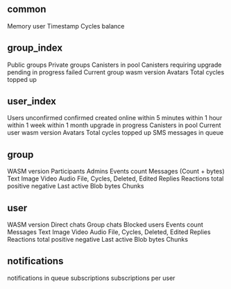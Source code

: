 common
------
Memory user
Timestamp
Cycles balance


group_index
-----------
Public groups
Private groups
Canisters in pool
Canisters requiring upgrade
    pending
    in progress
    failed
Current group wasm version
Avatars
Total cycles topped up


user_index
----------
Users
    unconfirmed
    confirmed
    created
    online
        within 5 minutes
        within 1 hour
        within 1 week
        within 1 month
    upgrade in progress
Canisters in pool
Current user wasm version
Avatars
Total cycles topped up
SMS messages in queue


group
-----
WASM version
Participants
Admins
Events count
Messages (Count + bytes)
    Text
    Image
    Video
    Audio
    File,
    Cycles,
    Deleted,
    Edited
    Replies
Reactions
    total
    positive
    negative
Last active
Blob bytes
Chunks

user
----
WASM version
Direct chats
Group chats
Blocked users
Events count
Messages
    Text
    Image
    Video
    Audio
    File,
    Cycles,
    Deleted,
    Edited
    Replies
Reactions
    total
    positive
    negative
Last active
Blob bytes
Chunks

notifications
-------------
notifications in queue
subscriptions
subscriptions per user